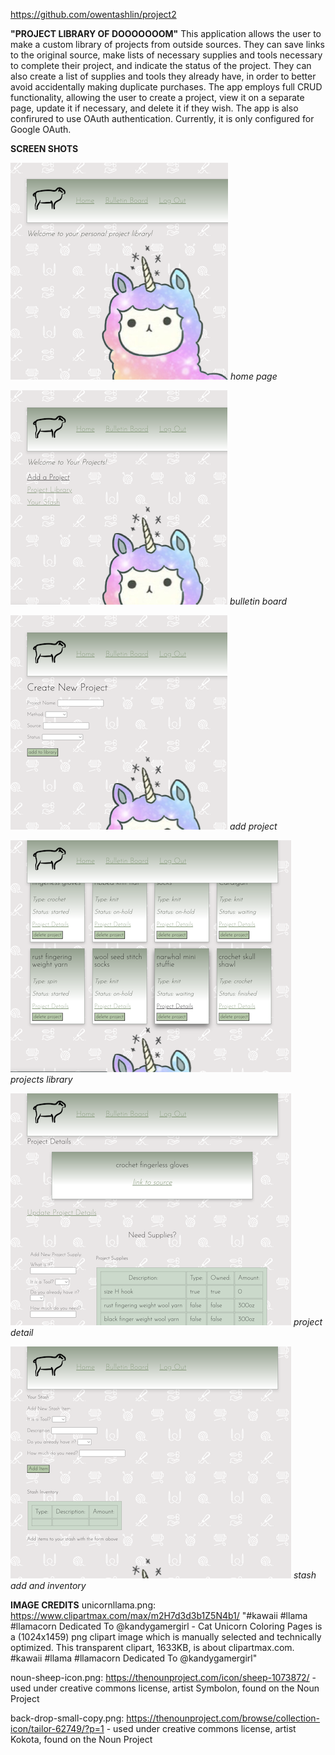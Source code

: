 https://github.com/owentashlin/project2

**"PROJECT LIBRARY OF DOOOOOOOM"**
This application allows the user to make a custom library of projects from outside sources. They can save links to the original source, make lists of necessary supplies and tools necessary to complete their project, and indicate the status of the project. They can also create a list of supplies and tools they already have, in order to better avoid accidentally making duplicate purchases. The app employs full CRUD functionality, allowing the user to create a project, view it on a separate page, update it if necessary, and delete it if they wish. The app is also confirured to use OAuth authentication. Currently, it is only configured for Google OAuth.

**SCREEN SHOTS**

![home after logging in](/public/images/screenshots/home.png)
*home page*

![bulletin board](/public/images/screenshots/bulletin-board.png)
*bulletin board*

![add a project page](/public/images/screenshots/add.png)
*add project*

![library page](/public/images/screenshots/library.png)
*projects library*

![project detail](/public/images/screenshots/detail.png)
*project detail*

![stash page](/public/images/screenshots/stash.png)
*stash add and inventory*





**IMAGE CREDITS**
unicornllama.png: https://www.clipartmax.com/max/m2H7d3d3b1Z5N4b1/
    "#kawaii #llama #llamacorn Dedicated To @kandygamergirl - Cat Unicorn Coloring Pages is a (1024x1459) png clipart image which is manually selected and technically optimized. This transparent clipart, 1633KB, is about clipartmax.com. #kawaii #llama #llamacorn Dedicated To @kandygamergirl" 

noun-sheep-icon.png: https://thenounproject.com/icon/sheep-1073872/
    - used under creative commons license, artist Symbolon, found on the Noun Project

back-drop-small-copy.png: https://thenounproject.com/browse/collection-icon/tailor-62749/?p=1 
    - used under creative commons license, artist Kokota, found on the Noun Project



